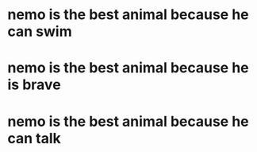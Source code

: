 # nemo is the best animal because he can swim
# nemo is the best animal because he is brave
# nemo is the best animal because he can talk

